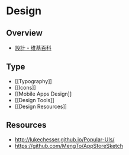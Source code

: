 # Design


## Overview

- [設計 - 维基百科](https://zh.wikipedia.org/wiki/%E8%A8%AD%E8%A8%88)


## Type

- [[Typography]]
- [[Icons]]
- [[Mobile Apps Design]]
- [[Design Tools]]
- [[Design Resources]]


## Resources

- http://lukechesser.github.io/Popular-UIs/
- https://github.com/MengTo/AppStoreSketch
